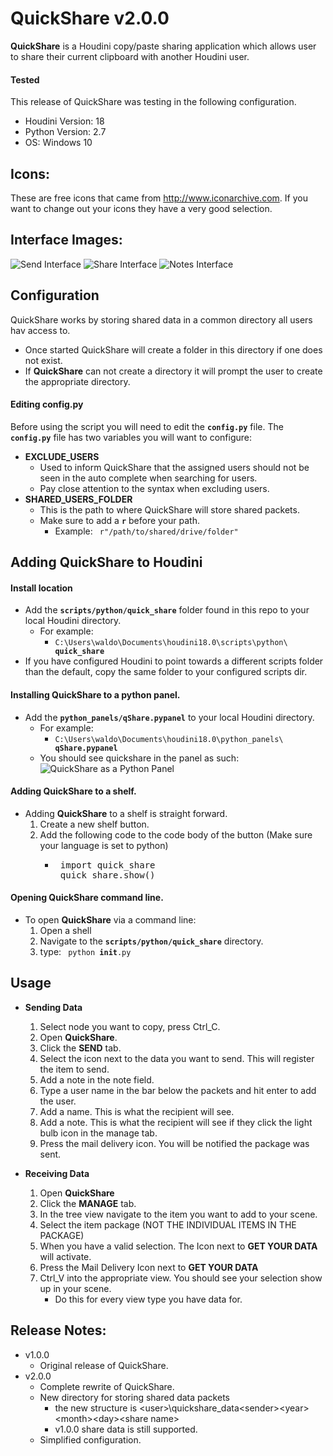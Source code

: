 # QuickShare  v2.0.0
**QuickShare** is a Houdini copy/paste sharing application which allows user to share their current clipboard with another Houdini user.

#### Tested
This release of QuickShare was testing in the following configuration.
* Houdini Version: 18
* Python Version: 2.7
* OS: Windows 10

## Icons:
These are free icons that came from http://www.iconarchive.com.
If you want to change out your icons they have a very good selection.

## Interface Images:
![Send Interface](images/quick_share_send.png)
![Share Interface](images/quick_share_manage.png)
![Notes Interface](images/quick_share_manage_notes.png)

## Configuration
QuickShare works by storing shared data in a common directory all users hav access to.<br>
* Once started QuickShare will create a folder in this directory if one does not exist.
* If  **QuickShare** can not create a directory it will prompt the user to create the appropriate directory.

#### Editing config.py
Before using the script you will need to edit the <code>**config.py**</code> file. The <code>**config.py**</code> file has two variables you 
will want to configure:

* **EXCLUDE_USERS**
    * Used to inform QuickShare that the assigned users should not be seen in the auto complete when searching for users.
    * Pay close attention to the syntax when excluding users.
* **SHARED_USERS_FOLDER**
    * This is the path to where QuickShare will store shared packets.
    * Make sure to add a <code>**r**</code> before your path.
      * Example: <code> r"/path/to/shared/drive/folder" </code>
</code>

## Adding QuickShare to Houdini
#### Install location
* Add the <code>**scripts/python/quick_share**</code> folder found in this repo to your local Houdini directory.
  * For example:
    * <code>C:\Users\waldo\Documents\houdini18.0\scripts\python\ **quick_share** </code>
* If you have configured Houdini to point towards a different scripts folder than the default, copy the same folder to 
your configured scripts dir.

#### Installing **QuickShare** to a python panel.
* Add the <code>**python_panels/qShare.pypanel**</code> to your local Houdini directory.
  * For example:
    * <code>C:\Users\waldo\Documents\houdini18.0\python_panels\ **qShare.pypanel** </code>
  * You should see quickshare in the panel as such:
  ![QuickShare as a Python Panel](images/quick_share_python_panel.png)

#### Adding **QuickShare** to a shelf.
* Adding **QuickShare** to a shelf is straight forward.
    1. Create a new shelf button.
    2. Add the following code to the code body of the button (Make sure your language is set to python)
        * <pre> import quick_share
           quick_share.show() </pre>

#### Opening **QuickShare** command line.
* To open **QuickShare** via a command line:
    1. Open a shell
    2. Navigate to the <code>**scripts/python/quick_share**</code> directory.
    3. type: <code> python __init__.py </code>

## Usage
* **Sending Data** 
    1. Select node you want to copy, press Ctrl_C.
    2. Open **QuickShare**.
    3. Click the **SEND** tab.
    3. Select the icon next to the data you want to send. This will register the item to send.
    4. Add a note in the note field.
    5. Type a user name in the bar below the packets and hit enter to add the user.
    6. Add a name. This is what the recipient will see.
    7. Add a note. This is what the recipient will see if they click the light bulb icon in the manage tab.
    8. Press the mail delivery icon. You will be notified the package was sent.
    
* **Receiving Data**
    1. Open **QuickShare**
    2. Click the **MANAGE** tab.
    3. In the tree view navigate to the item you want to add to your scene.
    4. Select the item package (NOT THE INDIVIDUAL ITEMS IN THE PACKAGE)
    5. When you have a valid selection. The Icon next to **GET YOUR DATA** will activate.
    6. Press the Mail Delivery Icon next to **GET YOUR DATA**
    7. Ctrl_V into the appropriate view. You should see your selection show up in your scene.
        * Do this for every view type you have data for.


## Release Notes:
* v1.0.0
    * Original release of QuickShare.
* v2.0.0
    * Complete rewrite of QuickShare. 
    * New directory for storing shared data packets
        * the new structure is <Common Share Dir>\<user>\quickshare_data\<sender>\<year>\<month>\<day>\<share name>
        * v1.0.0 share data is still supported.
    * Simplified configuration.